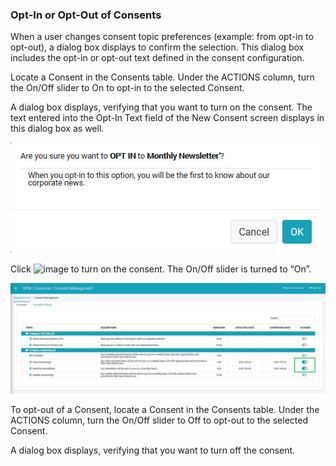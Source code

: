 ### Opt-In or Opt-Out of Consents

When a user changes consent topic preferences (example: from opt-in to opt-out), a dialog box displays to confirm the selection. This dialog box includes the opt-in or opt-out text defined in the consent configuration.

Locate a Consent in the Consents table. Under the ACTIONS column, turn the On/Off slider to On to opt-in to the selected Consent.

A dialog box displays, verifying that you want to turn on the consent. The text entered into the Opt-In Text field of the New Consent screen displays in this dialog box as well.

![image](/articles/demo_project/DPM_Demo_Project/images/08_7_Consent_CustConsent_OptIn.jpg)                                   

Click ![image](/articles/demo_project/DPM_Demo_Project/images/008_ICON_OK.png) to turn on the consent. The On/Off slider is turned to “On”.

![image](/articles/demo_project/DPM_Demo_Project/images/08_3_Consent_CustConsent_OptIn_Callouts.jpg)  

To opt-out of a Consent, locate a Consent in the Consents table. Under the ACTIONS column, turn the On/Off slider to Off to opt-out to the selected Consent.

A dialog box displays, verifying that you want to turn off the consent. 

